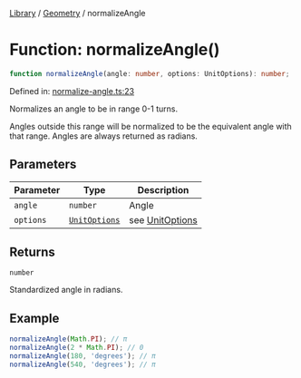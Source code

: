 <!-- markdownlint-disable -->
<!-- cspell: disable -->
[Library](../index.md) / [Geometry](./index.md) / normalizeAngle

# Function: normalizeAngle()

```ts
function normalizeAngle(angle: number, options: UnitOptions): number;
```

Defined in: [normalize-angle.ts:23](https://github.com/technobuddha/library/blob/main/src/normalize-angle.ts#L23)

Normalizes an angle to be in range 0-1 turns.

Angles outside this range will be normalized to be the equivalent angle with that range.
Angles are always returned as radians.

## Parameters

| Parameter | Type | Description |
| ------ | ------ | ------ |
| `angle` | `number` | Angle |
| `options` | [`UnitOptions`](UnitOptions.md) | see [UnitOptions](UnitOptions.md) |

## Returns

`number`

Standardized angle in radians.

## Example

```typescript
normalizeAngle(Math.PI); // π
normalizeAngle(2 * Math.PI); // 0
normalizeAngle(180, 'degrees'); // π
normalizeAngle(540, 'degrees'); // π
```

